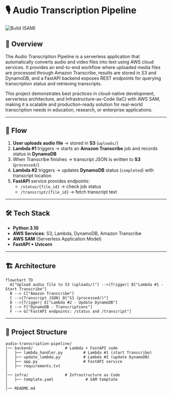 # 🎙️ Audio Transcription Pipeline

![Build (SAM)](https://github.com/ASriVamsi11/audio-transcription-pipeline/actions/workflows/deploy.yml/badge.svg)


## 🚀 Overview

The Audio Transcription Pipeline is a serverless application that automatically converts audio and video files into text using AWS cloud services. It provides an end-to-end workflow where uploaded media files are processed through Amazon Transcribe, results are stored in S3 and DynamoDB, and a FastAPI backend exposes REST endpoints for querying transcription status and retrieving transcripts.

This project demonstrates best practices in cloud-native development, serverless architecture, and Infrastructure-as-Code (IaC) with AWS SAM, making it a scalable and production-ready solution for real-world transcription needs in education, research, or enterprise applications.

---


## 🔁 Flow

1. **User uploads audio file** → stored in **S3** (`uploads/`)
2. **Lambda #1** triggers → starts an **Amazon Transcribe** job and records status in **DynamoDB**
3. When Transcribe finishes → transcript JSON is written to **S3** (`processed/`)
4. **Lambda #2** triggers → updates **DynamoDB** status (`completed`) with transcript location
5. **FastAPI** service provides endpoints:
   - `/status/{file_id}` → check job status
   - `/transcript/{file_id}` → fetch transcript text

---

## 🛠️ Tech Stack

- **Python 3.10**
- **AWS Services**: S3, Lambda, DynamoDB, Amazon Transcribe
- **AWS SAM** (Serverless Application Model)
- **FastAPI + Uvicorn**

---

## 🏗️ Architecture

```mermaid
flowchart TD
  A["Upload audio file to S3 (uploads/)"] -->|Trigger| B["Lambda #1 - Start Transcribe"]
  B --> C["Amazon Transcribe"]
  C -->|Transcript JSON| D["S3 (processed/)"]
  D -->|Trigger| E["Lambda #2 - Update DynamoDB"]
  E --> F["DynamoDB - Transcriptions"]
  F --> G["FastAPI endpoints: /status and /transcript"]

```
---
## 📂 Project Structure

```text
audio-transcription-pipeline/
│── backend/              # Lambda + FastAPI code
│   ├── lambda_handler.py         # Lambda #1 (start Transcribe)
│   ├── update_lambda.py          # Lambda #2 (update DynamoDB)
│   ├── app.py                    # FastAPI service
│   ├── requirements.txt
│
│── infra/                # Infrastructure as Code
│   ├── template.yaml              # SAM template
│
│── README.md
```

